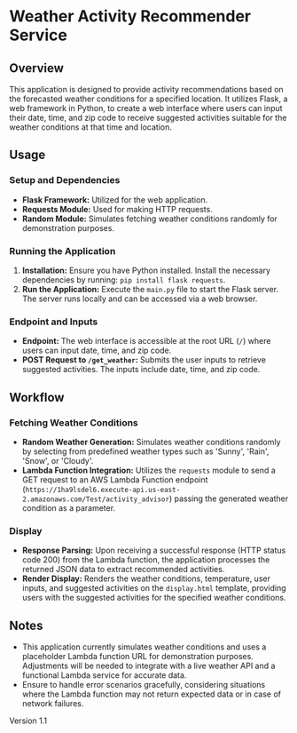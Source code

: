 # Weather Activity Recommender Service

## Overview
This application is designed to provide activity recommendations based on the forecasted weather conditions for a specified location. It utilizes Flask, a web framework in Python, to create a web interface where users can input their date, time, and zip code to receive suggested activities suitable for the weather conditions at that time and location.

## Usage

### Setup and Dependencies
- **Flask Framework:** Utilized for the web application.
- **Requests Module:** Used for making HTTP requests.
- **Random Module:** Simulates fetching weather conditions randomly for demonstration purposes.

### Running the Application
1. **Installation:** Ensure you have Python installed. Install the necessary dependencies by running: `pip install flask requests`.
2. **Run the Application:** Execute the `main.py` file to start the Flask server. The server runs locally and can be accessed via a web browser.

### Endpoint and Inputs
- **Endpoint:** The web interface is accessible at the root URL (`/`) where users can input date, time, and zip code.
- **POST Request to `/get_weather`:** Submits the user inputs to retrieve suggested activities. The inputs include date, time, and zip code.
  
## Workflow

### Fetching Weather Conditions
- **Random Weather Generation:** Simulates weather conditions randomly by selecting from predefined weather types such as 'Sunny', 'Rain', 'Snow', or 'Cloudy'.
- **Lambda Function Integration:** Utilizes the `requests` module to send a GET request to an AWS Lambda Function endpoint (`https://1ha9lsdel6.execute-api.us-east-2.amazonaws.com/Test/activity_advisor`) passing the generated weather condition as a parameter.

### Display
- **Response Parsing:** Upon receiving a successful response (HTTP status code 200) from the Lambda function, the application processes the returned JSON data to extract recommended activities.
- **Render Display:** Renders the weather conditions, temperature, user inputs, and suggested activities on the `display.html` template, providing users with the suggested activities for the specified weather conditions.

## Notes
- This application currently simulates weather conditions and uses a placeholder Lambda function URL for demonstration purposes. Adjustments will be needed to integrate with a live weather API and a functional Lambda service for accurate data.
- Ensure to handle error scenarios gracefully, considering situations where the Lambda function may not return expected data or in case of network failures.


Version 1.1
